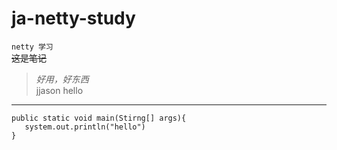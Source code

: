 # ja-netty-study
`netty 学习`  
~~这是笔记~~
> *好用，好东西*  
> jjason
> hello 
  
---
```
public static void main(Stirng[] args){
   system.out.println("hello")
}
```


